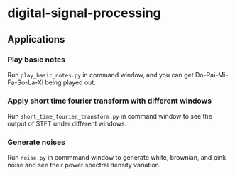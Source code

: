 # digital-signal-processing

## Applications
### Play basic notes
Run ```play_basic_notes.py``` in command window, and you can get Do-Rai-Mi-Fa-So-La-Xi being played out.
### Apply short time fourier transform with different windows
Run ```short_time_fourier_transform.py``` in command window to see the output of STFT under different windows.
### Generate noises
Run ```noise.py``` in commmand window to generate white, brownian, and pink noise and see their power spectral density variation.
